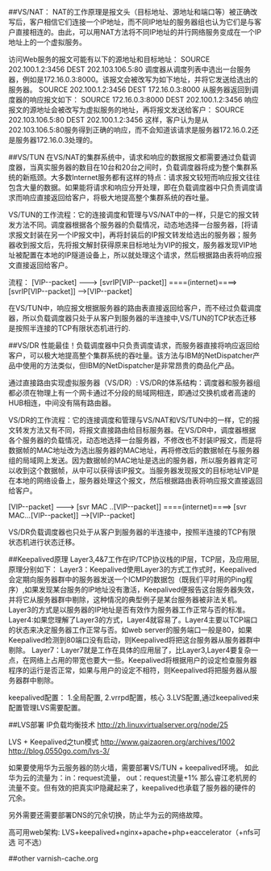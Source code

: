 ##VS/NAT：
NAT的工作原理是报文头（目标地址、源地址和端口等）被正确改写后，客户相信它们连接一个IP地址，而不同IP地址的服务器组也认为它们是与客户直接相连的。由此，可以用NAT方法将不同IP地址的并行网络服务变成在一个IP地址上的一个虚拟服务。

访问Web服务的报文可能有以下的源地址和目标地址：
SOURCE   202.100.1.2:3456    DEST    202.103.106.5:80
调度器从调度列表中选出一台服务器，例如是172.16.0.3:8000。该报文会被改写为如下地址，并将它发送给选出的服务器。
SOURCE   202.100.1.2:3456    DEST    172.16.0.3:8000
从服务器返回到调度器的响应报文如下：
SOURCE   172.16.0.3:8000     DEST    202.100.1.2:3456
响应报文的源地址会被改写为虚拟服务的地址，再将报文发送给客户：
SOURCE   202.103.106.5:80    DEST    202.100.1.2:3456
这样，客户认为是从202.103.106.5:80服务得到正确的响应，而不会知道该请求是服务器172.16.0.2还是服务器172.16.0.3处理的。

##VS/TUN
在VS/NAT的集群系统中，请求和响应的数据报文都需要通过负载调度器，当真实服务器的数目在10台和20台之间时，负载调度器将成为整个集群系统的新瓶颈。大多数Internet服务都有这样的特点：请求报文较短而响应报文往往包含大量的数据。如果能将请求和响应分开处理，即在负载调度器中只负责调度请求而响应直接返回给客户，将极大地提高整个集群系统的吞吐量。

VS/TUN的工作流程：它的连接调度和管理与VS/NAT中的一样，只是它的报文转发方法不同。调度器根据各个服务器的负载情况，动态地选择一台服务器，[将请求报文封装在另一个IP报文中]，再将封装后的IP报文转发给选出的服务器；服务器收到报文后，先将报文解封获得原来目标地址为VIP的报文，服务器发现VIP地址被配置在本地的IP隧道设备上，所以就处理这个请求，然后根据路由表将响应报文直接返回给客户。

流程：
[VIP--packet] ---> [svrIP[VIP--packet]] ====(internet)====> [svrIP[VIP--packet]] -->[VIP--packet]

在VS/TUN中，响应报文根据服务器的路由表直接返回给客户，而不经过负载调度器，所以负载调度器只处于从客户到服务器的半连接中,VS/TUN的TCP状态迁移是按照半连接的TCP有限状态机进行的.

##VS/DR
性能最佳！负载调度器中只负责调度请求，而服务器直接将响应返回给客户，可以极大地提高整个集群系统的吞吐量。该方法与IBM的NetDispatcher产品中使用的方法类似，但IBM的NetDispatcher是非常昂贵的商品化产品。

通过直接路由实现虚拟服务器（VS/DR）:
VS/DR的体系结构：调度器和服务器组都必须在物理上有一个网卡通过不分段的局域网相连，即通过交换机或者高速的HUB相连，中间没有隔有路由器。

VS/DR的工作流程：它的连接调度和管理与VS/NAT和VS/TUN中的一样，它的报文转发方法又有不同，将报文直接路由给目标服务器。在VS/DR中，调度器根据各个服务器的负载情况，动态地选择一台服务器，不修改也不封装IP报文，而是将数据帧的MAC地址改为选出服务器的MAC地址，再将修改后的数据帧在与服务器组的局域网上发送。因为数据帧的MAC地址是选出的服务器，所以服务器肯定可以收到这个数据帧，从中可以获得该IP报文。当服务器发现报文的目标地址VIP是在本地的网络设备上，服务器处理这个报文，然后根据路由表将响应报文直接返回给客户。

[VIP--packet] ---> [svr MAC ..[VIP--packet]] ====(internet)====> [svr MAC...[VIP--packet]] -->[VIP--packet]

VS/DR负载调度器也只处于从客户到服务器的半连接中，按照半连接的TCP有限状态机进行状态迁移。


##Keepalived原理
Layer3,4&7工作在IP/TCP协议栈的IP层，TCP层，及应用层,原理分别如下：
Layer3：Keepalived使用Layer3的方式工作式时，Keepalived会定期向服务器群中的服务器发送一个ICMP的数据包（既我们平时用的Ping程序）,如果发现某台服务的IP地址没有激活，Keepalived便报告这台服务器失效，并将它从服务器群中剔除，这种情况的典型例子是某台服务器被非法关机。Layer3的方式是以服务器的IP地址是否有效作为服务器工作正常与否的标准。
Layer4:如果您理解了Layer3的方式，Layer4就容易了。Layer4主要以TCP端口的状态来决定服务器工作正常与否。如web server的服务端口一般是80，如果Keepalived检测到80端口没有启动，则Keepalived将把这台服务器从服务器群中剔除。
Layer7：Layer7就是工作在具体的应用层了，比Layer3,Layer4要复杂一点，在网络上占用的带宽也要大一些。Keepalived将根据用户的设定检查服务器程序的运行是否正常，如果与用户的设定不相符，则Keepalived将把服务器从服务器群中剔除。

keepalived配置：
1.全局配置, 
2.vrrpd配置，核心 
3.LVS配置,通过keepalived来配置管理LVS需要配置。

##LVS部署
IP负载均衡技术
http://zh.linuxvirtualserver.org/node/25

LVS + Keepalived之tun模式
http://www.gaizaoren.org/archives/1002
http://blog.0550go.com/lvs-3/

如果要使用华为云服务器的防火墙，需要部署VS/TUN + keepalived环境。
如此华为云的流量为：in：request流量， out：request流量+1%
那么睿江老机房的流量不变。但有效的把真实IP隐藏起来了，keepalived也承载了服务器的硬件的冗余。

另外需要还需要部署DNS的冗余切换，防止华为云的网络故障。

高可用web架构: LVS+keepalived+nginx+apache+php+eaccelerator（+nfs可选 可不选）


##other 
varnish-cache.org 

